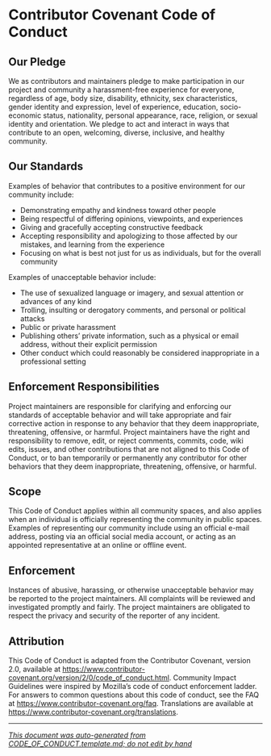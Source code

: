 # Contributor Covenant Code of Conduct

## Our Pledge
We as contributors and maintainers pledge to make participation in our project and community a harassment-free experience for everyone, regardless of age, body size, disability, ethnicity, sex characteristics, gender identity and expression, level of experience, education, socio-economic status, nationality, personal appearance, race, religion, or sexual identity
and orientation. We pledge to act and interact in ways that contribute to an open, welcoming, diverse, inclusive, and healthy community.

## Our Standards
Examples of behavior that contributes to a positive environment for our community include:

* Demonstrating empathy and kindness toward other people
* Being respectful of differing opinions, viewpoints, and experiences
* Giving and gracefully accepting constructive feedback
* Accepting responsibility and apologizing to those affected by our mistakes, and learning from the experience
* Focusing on what is best not just for us as individuals, but for the overall community

Examples of unacceptable behavior include:

* The use of sexualized language or imagery, and sexual attention or advances of any kind
* Trolling, insulting or derogatory comments, and personal or political attacks
* Public or private harassment
* Publishing others’ private information, such as a physical or email address, without their explicit permission
* Other conduct which could reasonably be considered inappropriate in a professional setting

## Enforcement Responsibilities
Project maintainers are responsible for clarifying and enforcing our standards of acceptable behavior and will take appropriate and fair corrective action in response to any behavior that they deem inappropriate, threatening, offensive,
or harmful. Project maintainers have the right and responsibility to remove, edit, or reject comments, commits, code, wiki edits, issues, and other contributions that are not aligned to this Code of Conduct, or to ban temporarily or permanently any contributor for other behaviors that they deem inappropriate, threatening, offensive, or harmful.

## Scope
This Code of Conduct applies within all community spaces, and also applies when an individual is officially representing the community in public spaces. Examples of representing our community include using an official e-mail address, posting via an official social media account, or acting as an appointed representative at an online or offline event.

## Enforcement
Instances of abusive, harassing, or otherwise unacceptable behavior may be reported to the project maintainers. All complaints will be reviewed and investigated promptly and fairly. The project maintainers are obligated to respect the privacy and security of the reporter of any incident.

## Attribution
This Code of Conduct is adapted from the Contributor Covenant, version 2.0, available at https://www.contributor-covenant.org/version/2/0/code_of_conduct.html. Community Impact Guidelines were inspired by Mozilla’s code of conduct enforcement ladder. For answers to common questions about this code of conduct, see the FAQ at https://www.contributor-covenant.org/faq. Translations are available at https://www.contributor-covenant.org/translations.

---

*[This document was auto-generated from CODE_OF_CONDUCT.template.md; do not edit by hand](https://github.com/fortify/shared-doc-resources/blob/main/USAGE.md)*
